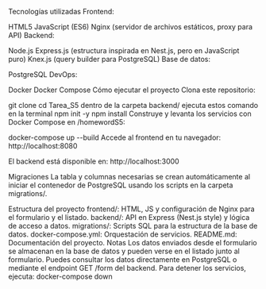 Tecnologías utilizadas
Frontend:

HTML5
JavaScript (ES6)
Nginx (servidor de archivos estáticos, proxy para API)
Backend:

Node.js
Express.js (estructura inspirada en Nest.js, pero en JavaScript puro)
Knex.js (query builder para PostgreSQL)
Base de datos:

PostgreSQL
DevOps:

Docker
Docker Compose
Cómo ejecutar el proyecto
Clona este repositorio:

git clone <url-del-repo>
cd Tarea_S5
dentro de la carpeta backend/ ejecuta estos comando en la terminal
npm init -y
npm install
Construye y levanta los servicios con Docker Compose en /homewordS5:

docker-compose up --build
Accede al frontend en tu navegador:
http://localhost:8080

El backend está disponible en:
http://localhost:3000

Migraciones
La tabla y columnas necesarias se crean automáticamente al iniciar el contenedor de PostgreSQL usando los scripts en la carpeta migrations/.

Estructura del proyecto
frontend/: HTML, JS y configuración de Nginx para el formulario y el listado.
backend/: API en Express (Nest.js style) y lógica de acceso a datos.
migrations/: Scripts SQL para la estructura de la base de datos.
docker-compose.yml: Orquestación de servicios.
README.md: Documentación del proyecto.
Notas
Los datos enviados desde el formulario se almacenan en la base de datos y pueden verse en el listado junto al formulario.
Puedes consultar los datos directamente en PostgreSQL o mediante el endpoint GET /form del backend.
Para detener los servicios, ejecuta:
docker-compose down
